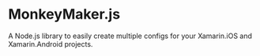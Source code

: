 # MonkeyMaker.js
A Node.js library to easily create multiple configs for your Xamarin.iOS and Xamarin.Android projects.
